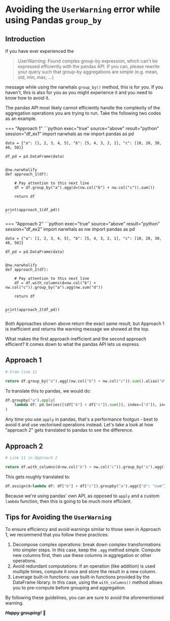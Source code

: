 # Avoiding the `UserWarning` error while using Pandas `group_by`

## Introduction

If you have ever experienced the

> UserWarning: Found complex group-by expression, which can't be expressed efficiently with the pandas API. If you can, please rewrite your query such that group-by aggregations are simple (e.g. mean, std, min, max, ...)

message while using the narwhals `group_by()` method, this is for you. If you haven't, this is also for you as you might experience it and you need to know how to avoid it.

The pandas API most likely cannot efficiently handle the complexity of the aggregation operations you are trying to run. Take the following two codes as an example.

=== "Approach 1"
    ```python exec="true" source="above" result="python" session="df_ex1"
    import narwhals as nw
    import pandas as pd

    data = {"a": [1, 2, 3, 4, 5], "b": [5, 4, 3, 2, 1], "c": [10, 20, 30, 40, 50]}

    df_pd = pd.DataFrame(data)


    @nw.narwhalify
    def approach_1(df):

        # Pay attention to this next line
        df = df.group_by("a").agg(d=(nw.col("b") + nw.col("c")).sum())

        return df


    print(approach_1(df_pd))
    ```

=== "Approach 2"
    ```python exec="true" source="above" result="python" session="df_ex2"
    import narwhals as nw
    import pandas as pd

    data = {"a": [1, 2, 3, 4, 5], "b": [5, 4, 3, 2, 1], "c": [10, 20, 30, 40, 50]}

    df_pd = pd.DataFrame(data)


    @nw.narwhalify
    def approach_2(df):

        # Pay attention to this next line
        df = df.with_columns(d=nw.col("b") + nw.col("c")).group_by("a").agg(nw.sum("d"))

        return df


    print(approach_2(df_pd))
    ```


Both Approaches shown above return the exact same result, but Approach 1 is inefficient and returns the warning message
we showed at the top.

What makes the first approach inefficient and the second approach efficient? It comes down to what the
pandas API lets us express.

## Approach 1
```python
# From line 11

return df.group_by("a").agg((nw.col("b") + nw.col("c")).sum().alias("d"))
```

To translate this to pandas, we would do:
```python
df.groupby("a").apply(
    lambda df: pd.Series([(df["b"] + df["c"]).sum()], index=["d"]), include_groups=False
)
```
Any time you use `apply` in pandas, that's a performance footgun - best to avoid it and use vectorised operations instead.
Let's take a look at how "approach 2" gets translated to pandas to see the difference.

## Approach 2
```python
# Line 11 in Approach 2

return df.with_columns(d=nw.col("b") + nw.col("c")).group_by("a").agg({"d": "sum"})
```

This gets roughly translated to:
```python
df.assign(d=lambda df: df["b"] + df["c"]).groupby("a").agg({"d": "sum"})
```
Because we're using pandas' own API, as opposed to `apply` and a custom `lambda` function, then this is going to be much more efficient.

## Tips for Avoiding the `UserWarning`

To ensure efficiency and avoid warnings similar to those seen in Approach 1, we recommend that you follow these practices:

1. Decompose complex operations: break down complex transformations into simpler steps. In this case, keep the `.agg` method simple. Compute new columns first, then use these columns in aggregation or other operations.
2. Avoid redundant computations: if an operation (like addition) is used multiple times, compute it once and store the result in a new column.
3. Leverage built-in functions: use built-in functions provided by the DataFrame library. In this case, using the `with_columns()` method allows you to pre-compute before grouping and aggregation.

By following these guidelines, you can are sure to avoid the aforementioned warning.

**_Happy grouping!_** 🫡

